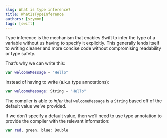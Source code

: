 ```yaml
---
slug: What is type inference?
title: WhatIsTypeInference
authors: [szymon]
tags: [swift]
---
```



Type inference is the mechanism that enables Swift to infer the type of a variable without us having to specify it explicitly. This generally lends itself to writing cleaner and more concise
code without compromising readability or type safety.

That’s why we can write this:
```swift
var welcomeMessage = "Hello"
```

Instead of having to write (a.k.a type annotations):
```swift
var welcomeMessage: String = "Hello"
```

The compiler is able to _infer_ that `welcomeMessage` is a `String` based off of the default value we’ve provided.

If we don’t specify a default value, then we’ll need to use type annotation to provide the compiler with the relevant information:
```swift
var red, green, blue: Double
```

